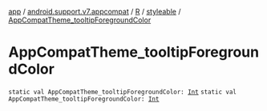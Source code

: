 [app](../../../index.md) / [android.support.v7.appcompat](../../index.md) / [R](../index.md) / [styleable](index.md) / [AppCompatTheme_tooltipForegroundColor](.)

# AppCompatTheme_tooltipForegroundColor

`static val AppCompatTheme_tooltipForegroundColor: `[`Int`](https://kotlinlang.org/api/latest/jvm/stdlib/kotlin/-int/index.html)
`static val AppCompatTheme_tooltipForegroundColor: `[`Int`](https://kotlinlang.org/api/latest/jvm/stdlib/kotlin/-int/index.html)
